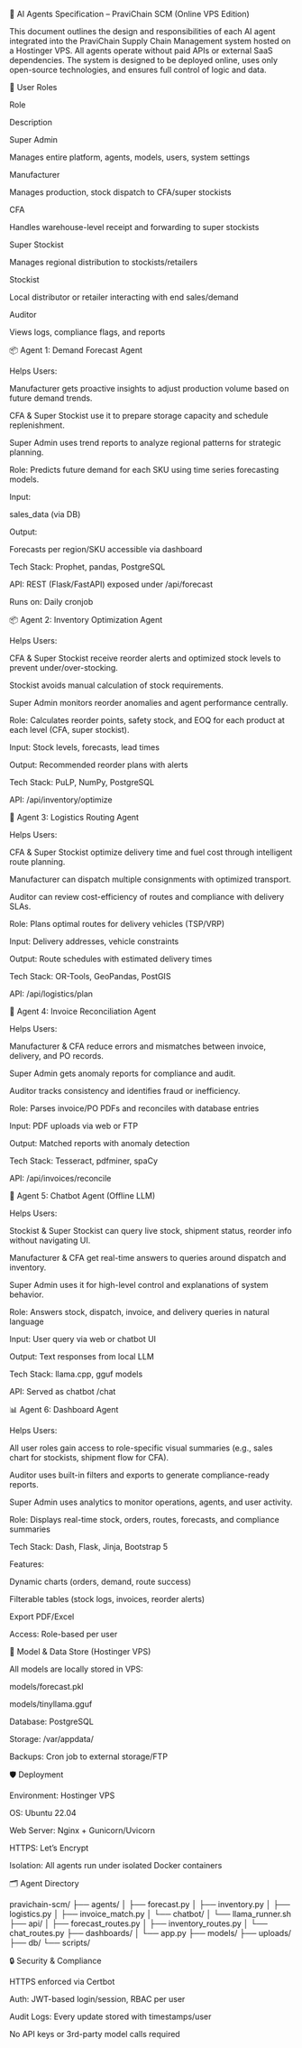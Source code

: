 🧠 AI Agents Specification – PraviChain SCM (Online VPS Edition)

This document outlines the design and responsibilities of each AI agent integrated into the PraviChain Supply Chain Management system hosted on a Hostinger VPS. All agents operate without paid APIs or external SaaS dependencies. The system is designed to be deployed online, uses only open-source technologies, and ensures full control of logic and data.

👤 User Roles

Role

Description

Super Admin

Manages entire platform, agents, models, users, system settings

Manufacturer

Manages production, stock dispatch to CFA/super stockists

CFA

Handles warehouse-level receipt and forwarding to super stockists

Super Stockist

Manages regional distribution to stockists/retailers

Stockist

Local distributor or retailer interacting with end sales/demand

Auditor

Views logs, compliance flags, and reports

📦 Agent 1: Demand Forecast Agent

Helps Users:

Manufacturer gets proactive insights to adjust production volume based on future demand trends.

CFA & Super Stockist use it to prepare storage capacity and schedule replenishment.

Super Admin uses trend reports to analyze regional patterns for strategic planning.

Role: Predicts future demand for each SKU using time series forecasting models.

Input:

sales_data (via DB)

Output:

Forecasts per region/SKU accessible via dashboard

Tech Stack: Prophet, pandas, PostgreSQL

API: REST (Flask/FastAPI) exposed under /api/forecast

Runs on: Daily cronjob

📦 Agent 2: Inventory Optimization Agent

Helps Users:

CFA & Super Stockist receive reorder alerts and optimized stock levels to prevent under/over-stocking.

Stockist avoids manual calculation of stock requirements.

Super Admin monitors reorder anomalies and agent performance centrally.

Role: Calculates reorder points, safety stock, and EOQ for each product at each level (CFA, super stockist).

Input: Stock levels, forecasts, lead times

Output: Recommended reorder plans with alerts

Tech Stack: PuLP, NumPy, PostgreSQL

API: /api/inventory/optimize

🚚 Agent 3: Logistics Routing Agent

Helps Users:

CFA & Super Stockist optimize delivery time and fuel cost through intelligent route planning.

Manufacturer can dispatch multiple consignments with optimized transport.

Auditor can review cost-efficiency of routes and compliance with delivery SLAs.

Role: Plans optimal routes for delivery vehicles (TSP/VRP)

Input: Delivery addresses, vehicle constraints

Output: Route schedules with estimated delivery times

Tech Stack: OR-Tools, GeoPandas, PostGIS

API: /api/logistics/plan

🧾 Agent 4: Invoice Reconciliation Agent

Helps Users:

Manufacturer & CFA reduce errors and mismatches between invoice, delivery, and PO records.

Super Admin gets anomaly reports for compliance and audit.

Auditor tracks consistency and identifies fraud or inefficiency.

Role: Parses invoice/PO PDFs and reconciles with database entries

Input: PDF uploads via web or FTP

Output: Matched reports with anomaly detection

Tech Stack: Tesseract, pdfminer, spaCy

API: /api/invoices/reconcile

💬 Agent 5: Chatbot Agent (Offline LLM)

Helps Users:

Stockist & Super Stockist can query live stock, shipment status, reorder info without navigating UI.

Manufacturer & CFA get real-time answers to queries around dispatch and inventory.

Super Admin uses it for high-level control and explanations of system behavior.

Role: Answers stock, dispatch, invoice, and delivery queries in natural language

Input: User query via web or chatbot UI

Output: Text responses from local LLM

Tech Stack: llama.cpp, gguf models

API: Served as chatbot /chat

📊 Agent 6: Dashboard Agent

Helps Users:

All user roles gain access to role-specific visual summaries (e.g., sales chart for stockists, shipment flow for CFA).

Auditor uses built-in filters and exports to generate compliance-ready reports.

Super Admin uses analytics to monitor operations, agents, and user activity.

Role: Displays real-time stock, orders, routes, forecasts, and compliance summaries

Tech Stack: Dash, Flask, Jinja, Bootstrap 5

Features:

Dynamic charts (orders, demand, route success)

Filterable tables (stock logs, invoices, reorder alerts)

Export PDF/Excel

Access: Role-based per user

📁 Model & Data Store (Hostinger VPS)

All models are locally stored in VPS:

models/forecast.pkl

models/tinyllama.gguf

Database: PostgreSQL

Storage: /var/appdata/

Backups: Cron job to external storage/FTP

🛡️ Deployment

Environment: Hostinger VPS

OS: Ubuntu 22.04

Web Server: Nginx + Gunicorn/Uvicorn

HTTPS: Let’s Encrypt

Isolation: All agents run under isolated Docker containers

🗂️ Agent Directory

pravichain-scm/
├── agents/
│   ├── forecast.py
│   ├── inventory.py
│   ├── logistics.py
│   ├── invoice_match.py
│   └── chatbot/
│       └── llama_runner.sh
├── api/
│   ├── forecast_routes.py
│   ├── inventory_routes.py
│   └── chat_routes.py
├── dashboards/
│   └── app.py
├── models/
├── uploads/
├── db/
└── scripts/

🔒 Security & Compliance

HTTPS enforced via Certbot

Auth: JWT-based login/session, RBAC per user

Audit Logs: Every update stored with timestamps/user

No API keys or 3rd-party model calls required

